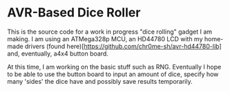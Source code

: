 # AVR-Based Dice Roller
This is the source code for a work in progress "dice rolling" gadget I am making. I am using an ATMega328p MCU, an HD44780 LCD with my home-made drivers (found here)[https://github.com/chr0me-sh/avr-hd44780-lib] and, eventually, a4x4 button board. 

At this time, I am working on the basic stuff such as RNG. Eventually I hope to be able to use the button board to input an amount of dice, specify how many 'sides' the dice have and possibly save results temporarily. 
